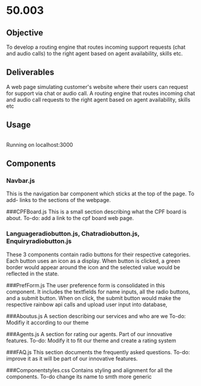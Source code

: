 # 50.003

## Objective
To develop a routing engine that routes incoming support requests (chat and audio calls) to the right agent based on agent availability, skills etc.

## Deliverables
A web page simulating customer's website where their users can request for support via chat or audio call.
A routing engine that routes incoming chat and audio call requests to the right agent based on agent availability, skills etc

## Usage

```

```
Running on localhost:3000

## Components

### Navbar.js
This is the navigation bar component which sticks at the top of the page. 
To add- links to the sections of the webpage.

###CPFBoard.js
This is a small section describing what the CPF board is about. 
To-do: add a link to the cpf board web page.

### Languageradiobutton.js, Chatradiobutton.js, Enquiryradiobutton.js
These 3 components contain radio buttons for their respective categories. Each button uses an icon as a display. When button is clicked, a green border would appear around the icon and the selected value would be reflected in the state.

###PrefForm.js 
The user preference form is consolidated in this component. It includes the textfields for name inputs, all the radio buttons, and a submit button. When on click, the submit button would make the respective rainbow api calls and upload user input into database,

###Aboutus.js
A section describing our services and who are we
To-do: Modifiy it according to our theme 

###Agents.js
A section for rating our agents. Part of our innovative features.
To-do: Modify it to fit our theme and create a rating system

###FAQ.js
This section documents the frequently asked questions.
To-do: improve it as it will be part of our innovative features.

###Componentstyles.css
Contains styling and alignment for all the components. 
To-do change its name to smth more generic





